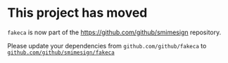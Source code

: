 # This project has moved

`fakeca` is now part of the <https://github.com/github/smimesign> repository.

Please update your dependencies from `github.com/github/fakeca` to [`github.com/github/smimesign/fakeca`](https://github.com/github/smimesign/tree/main/fakeca)

